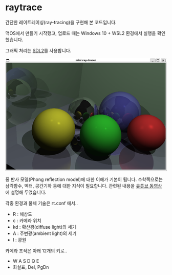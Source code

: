 # raytrace

간단한 레이트레이싱(ray-tracing)을 구현해 본 코드입니다.

맥OS에서 만들기 시작했고, 업로드 때는 Windows 10 + WSL2 환경에서 실행을 확인했습니다.

그래픽 처리는 [SDL2](https://www.libsdl.org/)를 사용합니다.

![](images/raytrace-samplerun.png)

퐁 반사 모델(Phong reflection model)에 대한 이해가 기본이 됩니다.
수학쪽으로는 삼각함수, 벡터, 공간기하 등에 대한 지식이 필요합니다.
관련된 내용을 [유튜브 동영상](https://www.youtube.com/@music-reboot/playlists) 에 설명해 두었습니다.

각종 환경과 물체 기술은 rt.conf 에서..

- R : 해상도
- c : 카메라 위치
- kd : 확산광(diffuse light)의 세기
- A : 주변광(ambient light)의 세기
- l : 광원

카메라 조작은 아래 12개의 키로..

- W A S D Q E
- 화살표, Del, PgDn

